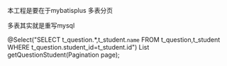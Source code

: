 本工程是要在于mybatisplus 多表分页

多表其实就是重写mysql

 @Select("SELECT t_question.*,t_student.`name` FROM t_question,t_student WHERE t_question.student_id=t_student.id")
 List<QuestionStudentVO> getQuestionStudent(Pagination page);